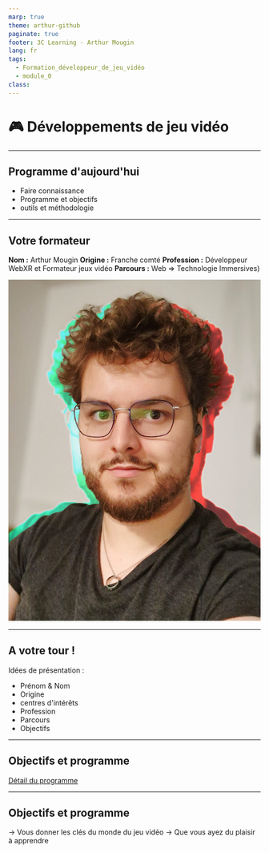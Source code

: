```yaml
---
marp: true
theme: arthur-github
paginate: true
footer: 3C Learning - Arthur Mougin
lang: fr
tags:
  - Formation_développeur_de_jeu_vidéo
  - module_0
class:
---
```

# 🎮 Développements de jeu vidéo 

<!-- 
_paginate: false 
_class: lead
-->

---

## Programme d'aujourd'hui
- Faire connaissance
- Programme et objectifs
- outils et méthodologie


---
## Votre formateur
**Nom :** Arthur Mougin
**Origine :** Franche comté
**Profession :** Développeur WebXR et Formateur jeux vidéo
**Parcours :** Web => Technologie Immersives)

<!-- 
Parcours : 
  - Web (DUT MMI)
  - Découverte du WebVR / WebXR en 2018
  - Licence d'informatique
  - Master en Management des technologies interactives 3D à l'ENSAM (2 ans de formation à Unity)
  - 2 ans travailler sur des plateformes 3D sociales pour le Web
  - 1 an de freelance en développement d'expériences web et de mentorat 
  -->
![bg right:33%](annexes/arthur_mougin_photo_de_profil_professionnelle_compressee.jpg)

---

## A votre tour !
Idées de présentation :
- Prénom & Nom
- Origine
- centres d'intérêts
- Profession
- Parcours
- Objectifs


---

## Objectifs et **programme**
[Détail du programme](https://3c-learning.digiforma.net/ts/2004300/program)


---
##  **Objectifs** et programme
-> Vous donner les clés du monde du jeu vidéo
-> Que vous ayez du plaisir à apprendre